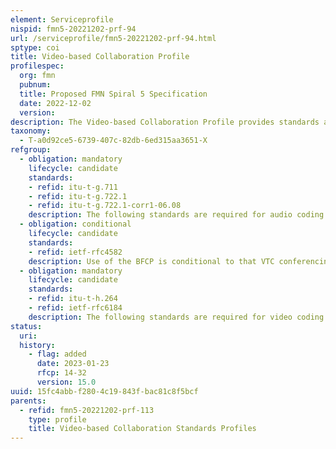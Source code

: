 ```yaml
---
element: Serviceprofile
nispid: fmn5-20221202-prf-94
url: /serviceprofile/fmn5-20221202-prf-94.html
sptype: coi
title: Video-based Collaboration Profile
profilespec:
  org: fmn
  pubnum: 
  title: Proposed FMN Spiral 5 Specification
  date: 2022-12-02
  version: 
description: The Video-based Collaboration Profile provides standards and guidance for the implementation and configuration of video teleconferencing (VTC) systems and services in a federated mission network.
taxonomy:
  - T-a0d92ce5-6739-407c-82db-6ed315aa3651-X
refgroup:
  - obligation: mandatory
    lifecycle: candidate
    standards: 
    - refid: itu-t-g.711
    - refid: itu-t-g.722.1
    - refid: itu-t-g.722.1-corr1-06.08
    description: The following standards are required for audio coding in VTC.
  - obligation: conditional
    lifecycle: candidate
    standards: 
    - refid: ietf-rfc4582
    description: Use of the BFCP is conditional to that VTC conferencing services are used with the shared content like presentations and/or screen sharing, whose control needs to be shared among participants.
  - obligation: mandatory
    lifecycle: candidate
    standards: 
    - refid: itu-t-h.264
    - refid: ietf-rfc6184
    description: The following standards are required for video coding in VTC.
status:
  uri: 
  history: 
    - flag: added
      date: 2023-01-23
      rfcp: 14-32
      version: 15.0
uuid: 15fc4abb-f280-4c19-843f-bac81c8f5bcf
parents:
  - refid: fmn5-20221202-prf-113
    type: profile
    title: Video-based Collaboration Standards Profiles
---
```

